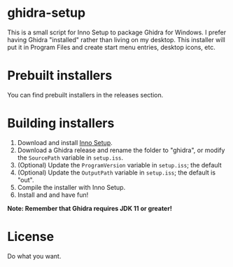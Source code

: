 # ghidra-setup

This is a small script for Inno Setup to package Ghidra for Windows. I prefer
having Ghidra "installed" rather than living on my desktop. This installer will
put it in Program Files and create start menu entries, desktop icons, etc. 

# Prebuilt installers

You can find prebuilt installers in the releases section.

# Building installers 

1. Download and install [Inno Setup](https://jrsoftware.org/isinfo.php).
2. Download a Ghidra release and rename the folder to "ghidra", or modify the
   `SourcePath` variable in `setup.iss`.
3. (Optional) Update the `ProgramVersion` variable in `setup.iss`; the default
4. (Optional) Update the `OutputPath` variable in `setup.iss`; the default is
   "out".
5. Compile the installer with Inno Setup.
6. Install and and have fun!

**Note: Remember that Ghidra requires JDK 11 or greater!**

# License

Do what you want.

